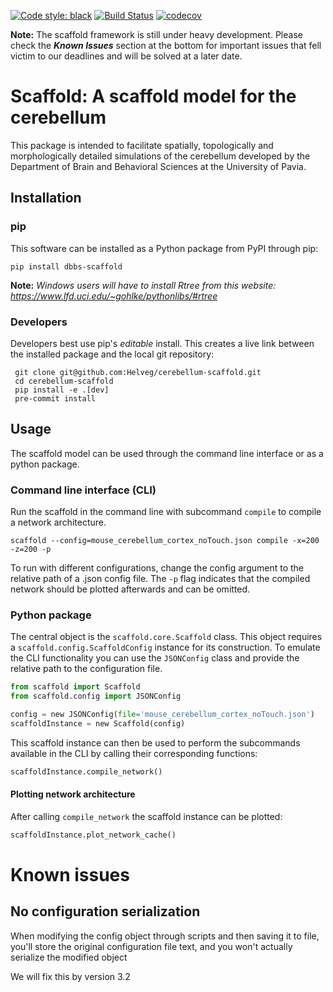 [![Code style: black](https://img.shields.io/badge/code%20style-black-000000.svg)](https://github.com/psf/black)
[![Build Status](https://travis-ci.com/Helveg/cerebellum-scaffold.svg?token=XSpW8taq6yXK53yq1am2&branch=master)](https://travis-ci.com/Helveg/cerebellum-scaffold)
[![codecov](https://codecov.io/gh/Helveg/cerebellum-scaffold/branch/master/graph/badge.svg?token=iMOwEbV0AZ)](https://codecov.io/gh/Helveg/cerebellum-scaffold)

**Note:** The scaffold framework is still under heavy development. Please check the
**_Known Issues_** section at the bottom for important issues that fell victim to our
deadlines and will be solved at a later date.

# Scaffold: A scaffold model for the cerebellum
This package is intended to facilitate spatially, topologically and morphologically
detailed simulations of the cerebellum developed by the Department of Brain and Behavioral
Sciences at the University of Pavia.

## Installation

### pip

This software can be installed as a Python package from PyPI through pip:

```
pip install dbbs-scaffold
```

**Note:** *Windows users will have to install Rtree from this website:
https://www.lfd.uci.edu/~gohlke/pythonlibs/#rtree*

### Developers

Developers best use pip's *editable* install. This creates a live link between the
installed package and the local git repository:

```
 git clone git@github.com:Helveg/cerebellum-scaffold.git
 cd cerebellum-scaffold
 pip install -e .[dev]
 pre-commit install
```

## Usage

The scaffold model can be used through the command line interface or as a python package.

### Command line interface (CLI)

Run the scaffold in the command line with subcommand `compile` to compile a network
architecture.

```
scaffold --config=mouse_cerebellum_cortex_noTouch.json compile -x=200 -z=200 -p
```

To run with different configurations, change the config argument to the relative path of a
.json config file. The `-p` flag indicates that the compiled network should be plotted
afterwards and can be omitted.

### Python package

The central object is the `scaffold.core.Scaffold` class. This object requires a
`scaffold.config.ScaffoldConfig` instance for its construction. To emulate the CLI
functionality you can use the `JSONConfig` class and provide the relative path to the
configuration file.

```python
from scaffold import Scaffold
from scaffold.config import JSONConfig

config = new JSONConfig(file='mouse_cerebellum_cortex_noTouch.json')
scaffoldInstance = new Scaffold(config)
```

This scaffold instance can then be used to perform the subcommands available in the CLI by
calling their corresponding functions:

```python
scaffoldInstance.compile_network()
```

#### Plotting network architecture

After calling `compile_network` the scaffold instance can be plotted:

```python
scaffoldInstance.plot_network_cache()
```


# Known issues

## No configuration serialization

When modifying the config object through scripts and then saving it to file, you'll store
the original configuration file text, and you won't actually serialize the modified object

We will fix this by version 3.2
